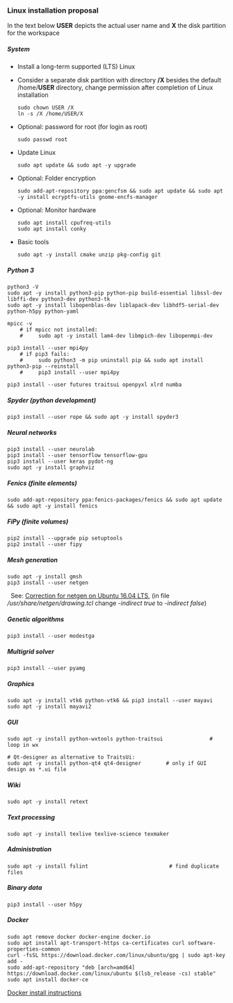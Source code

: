 ### Linux installation proposal

<!-- Version: 2018-07-19 DWW -->

In the text below **USER** depicts the actual user name and **X** the disk partition for the workspace

##### System

- Install a long-term supported (LTS) Linux
- Consider a separate disk partition with directory **/X** besides the default /home/**USER** directory, 
  change permission after completion of Linux installation
 
      sudo chown USER /X
      ln -s /X /home/USER/X

- Optional: password for root (for login as root)

      sudo passwd root 

- Update Linux

      sudo apt update && sudo apt -y upgrade

- Optional: Folder encryption

      sudo add-apt-repository ppa:gencfsm && sudo apt update && sudo apt -y install ecryptfs-utils gnome-encfs-manager

- Optional: Monitor hardware

      sudo apt install cpufreq-utils
      sudo apt install conky

- Basic tools

      sudo apt -y install cmake unzip pkg-config git 
    
##### Python 3

    python3 -V
    sudo apt -y install python3-pip python-pip build-essential libssl-dev libffi-dev python3-dev python3-tk
    sudo apt -y install libopenblas-dev liblapack-dev libhdf5-serial-dev python-h5py python-yaml

    mpicc -v   
        # if mpicc not installed: 
        #     sudo apt -y install lam4-dev libmpich-dev libopenmpi-dev
    
    pip3 install --user mpi4py
        # if pip3 fails: 
        #     sudo python3 -m pip uninstall pip && sudo apt install python3-pip --reinstall
        #     pip3 install --user mpi4py
    
    pip3 install --user futures traitsui openpyxl xlrd numba
    
##### Spyder (python development)

    pip3 install --user rope && sudo apt -y install spyder3

##### Neural networks

    pip3 install --user neurolab
    pip3 install --user tensorflow tensorflow-gpu
    pip3 install --user keras pydot-ng
    sudo apt -y install graphviz

##### Fenics (finite elements)

    sudo add-apt-repository ppa:fenics-packages/fenics && sudo apt update && sudo apt -y install fenics

##### FiPy (finite volumes)

    pip2 install --upgrade pip setuptools
    pip2 install --user fipy

##### Mesh generation

    sudo apt -y install gmsh 
    pip3 install --user netgen
    
&nbsp; See: [Correction for netgen on Ubuntu 16.04 LTS](https://sourceforge.net/p/netgen-mesher/discussion/905307/thread/946ccfc2/), (in file _/usr/share/netgen/drawing.tcl_ change _-indirect true_ to _-indirect false_)
    
##### Genetic algorithms

    pip3 install --user modestga

##### Multigrid solver

    pip3 install --user pyamg

##### Graphics

    sudo apt -y install vtk6 python-vtk6 && pip3 install --user mayavi
    sudo apt -y install mayavi2
    
    
##### GUI

    sudo apt -y install python-wxtools python-traitsui               # loop in wx
    
    # Qt-designer as alternative to TraitsUi: 
    sudo apt -y install python-qt4 qt4-designer        # only if GUI design as *.ui file

##### Wiki

    sudo apt -y install retext

##### Text processing

    sudo apt -y install texlive texlive-science texmaker

##### Administration

    sudo apt -y install fslint                          # find duplicate files
    
##### Binary data  
  
    pip3 install --user h5py 
    
##### Docker

    sudo apt remove docker docker-engine docker.io
    sudo apt install apt-transport-https ca-certificates curl software-properties-common
    curl -fsSL https://download.docker.com/linux/ubuntu/gpg | sudo apt-key add -
    sudo add-apt-repository "deb [arch=amd64] https://download.docker.com/linux/ubuntu $(lsb_release -cs) stable"
    sudo apt install docker-ce

<!--
    sudo docker run hello-world
-->

   [Docker install instructions](https://docs.docker.com/install/linux/docker-ce/ubuntu/)
